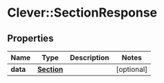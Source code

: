 # Clever::SectionResponse

## Properties
Name | Type | Description | Notes
------------ | ------------- | ------------- | -------------
**data** | [**Section**](Section.md) |  | [optional] 

